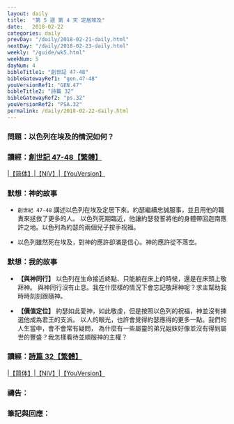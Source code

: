 ```yaml
---
layout: daily
title:  "第 5 週 第 4 天 定居埃及"
date:   2018-02-22
categories: daily
prevDay: "/daily/2018-02-21-daily.html"
nextDay: "/daily/2018-02-23-daily.html"
weekly: "/guide/wk5.html"
weekNum: 5
dayNum: 4
bibleTitle1: "創世記 47-48"
bibleGatewayRef1: "gen.47-48"
youVersionRef1: "GEN.47"
bibleTitle2: "詩篇 32"
bibleGatewayRef2: "ps.32"
youVersionRef2: "PSA.32"
permalink: /daily/2018-02-22-daily.html
---
```


### 問題：以色列在埃及的情況如何？

### 讀經：[創世記 47-48【繁體】](https://www.biblegateway.com/passage/?search=gen.47-48&version=CUVMPT)

|[【简体】](https://www.biblegateway.com/passage/?search=gen.47-48&version=CUVMPS)|[【NIV】](https://www.biblegateway.com/passage/?search=gen.47-48&version=NIV)|[【YouVersion】](https://www.bible.com/zh-TW/bible/46/GEN.47.CUNP)

### 默想：神的故事
+ `創世紀 47-48` 講述以色列在埃及定居下來。約瑟繼續忠誠服事，並且用他的職責來拯救了更多的人。
以色列死期臨近，他讓約瑟發誓將他的身體帶回迦南應許之地。以色列為約瑟的兩個兒子按手祝福。

+ 以色列雖然死在埃及，對神的應許卻滿是信心。神的應許從不落空。

### 默想：我的故事
+ **【與神同行】** 以色列在生命接近終點、只能躺在床上的時候，還是在床頭上敬拜神。
與神同行沒有止息。我在什麼樣的情況下會忘記敬拜神呢？求主幫助我時時刻刻跟隨神。

+ **【價值定位】** 約瑟如此愛神，如此敬虔，但是按照以色列的祝福，神並沒有揀選他成為君王的支派。
以人的眼光，也許會覺得約瑟應得的更多一點。我們的人生當中，會不會常有疑問，
為什麼有一些屬靈的弟兄姐妹好像並沒有得到屬世的豐盛？我怎樣看待並順服神的主權？

### 讀經：[詩篇 32【繁體】](https://www.biblegateway.com/passage/?search=ps.32&version=CUVMPT)

|[【简体】](https://www.biblegateway.com/passage/?search=ps.32&version=CUVMPS)|[【NIV】](https://www.biblegateway.com/passage/?search=ps.32&version=NIV)|[【YouVersion】](https://www.bible.com/zh-TW/bible/46/PSA.32.CUNP)

### 禱告：

### 筆記與回應：

